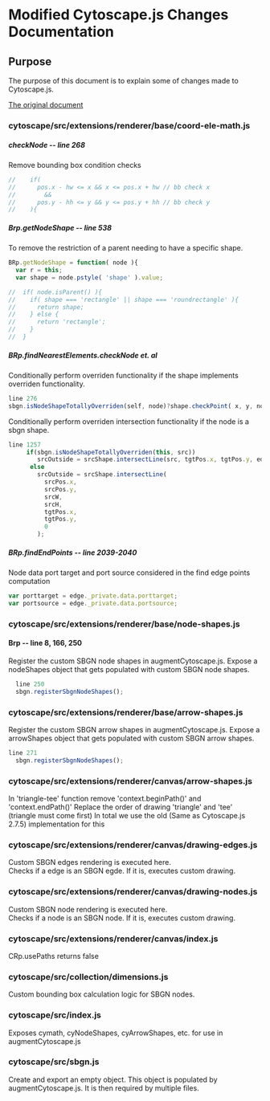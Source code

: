 # Modified Cytoscape.js Changes Documentation

## Purpose
The purpose of this document is to explain some of changes made to Cytoscape.js.

[The original document](https://raw.githubusercontent.com/iVis-at-Bilkent/cytoscape.js/unstable/cy-modifications.txt)


### cytoscape/src/extensions/renderer/base/coord-ele-math.js

##### checkNode -- line 268
Remove bounding box condition checks
```js
//    if(
//      pos.x - hw <= x && x <= pos.x + hw // bb check x
//        &&
//      pos.y - hh <= y && y <= pos.y + hh // bb check y
//    ){
```

##### Brp.getNodeShape -- line 538 
To remove the restriction of a parent needing to have a specific shape.

```js
BRp.getNodeShape = function( node ){
  var r = this;
  var shape = node.pstyle( 'shape' ).value;

//  if( node.isParent() ){
//    if( shape === 'rectangle' || shape === 'roundrectangle' ){
//      return shape;
//    } else {
//      return 'rectangle';
//    }
//  }
```


##### BRp.findNearestElements.checkNode et. al
Conditionally perform overriden functionality if the shape implements overriden functionality.

```js
line 276 
sbgn.isNodeShapeTotallyOverriden(self, node)?shape.checkPoint( x, y, node, 0 ):shape.checkPoint(x, y, 0, width, height, pos.x, pos.y)
```

Conditionally perform overriden intersection functionality if the node is a sbgn shape.

```js 
line 1257
     if(sbgn.isNodeShapeTotallyOverriden(this, src))
        srcOutside = srcShape.intersectLine(src, tgtPos.x, tgtPos.y, edge._private.data.porttarget);
      else
        srcOutside = srcShape.intersectLine(
          srcPos.x,
          srcPos.y,
          srcW,
          srcH,
          tgtPos.x,
          tgtPos.y,
          0
        );
```

##### BRp.findEndPoints -- line 2039-2040
Node data port target and port source considered in the find edge points computation
```js
var porttarget = edge._private.data.porttarget;
var portsource = edge._private.data.portsource;
```

### cytoscape/src/extensions/renderer/base/node-shapes.js

#### Brp -- line 8, 166, 250
Register the custom SBGN node shapes in augmentCytoscape.js.
Expose a nodeShapes object that gets populated with custom SBGN node shapes.

```js
  line 250
  sbgn.registerSbgnNodeShapes();
```

### cytoscape/src/extensions/renderer/base/arrow-shapes.js
Register the custom SBGN arrow shapes in augmentCytoscape.js.
Expose a arrowShapes object that gets populated with custom SBGN arrow shapes.

```js
line 271
  sbgn.registerSbgnNodeShapes();
```

### cytoscape/src/extensions/renderer/canvas/arrow-shapes.js
In 'triangle-tee' function remove 'context.beginPath()' and 'context.endPath()'
Replace the order of drawing 'triangle' and 'tee' (triangle must come first)
In total we use the old (Same as Cytoscape.js 2.7.5) implementation for this


### cytoscape/src/extensions/renderer/canvas/drawing-edges.js
Custom SBGN edges rendering is executed here.  
Checks if a edge is an SBGN egde.  If it is, executes custom drawing.

### cytoscape/src/extensions/renderer/canvas/drawing-nodes.js

Custom SBGN node rendering is executed here.  
Checks if a node is an SBGN node.  If it is, executes custom drawing.

### cytoscape/src/extensions/renderer/canvas/index.js
CRp.usePaths returns false

### cytoscape/src/collection/dimensions.js
Custom bounding box calculation logic for SBGN nodes.

### cytoscape/src/index.js
Exposes cymath, cyNodeShapes, cyArrowShapes, etc. for use in augmentCytoscape.js

### cytoscape/src/sbgn.js
Create and export an empty object.  This object is populated by augmentCytoscape.js.
It is then required by multiple files.

